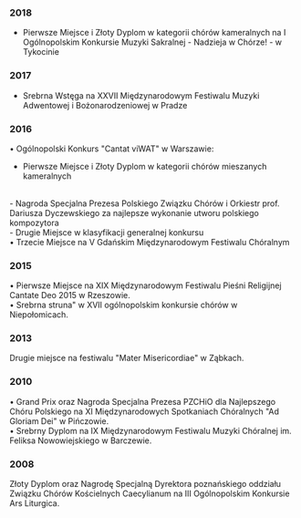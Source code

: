 ### 2018
- Pierwsze Miejsce i Złoty Dyplom w kategorii chórów kameralnych na I Ogólnopolskim Konkursie Muzyki Sakralnej - Nadzieja w Chórze! - w Tykocinie

### 2017
- Srebrna Wstęga na XXVII Międzynarodowym Festiwalu Muzyki Adwentowej i Bożonarodzeniowej w Pradze

### 2016
&bull; Ogólnopolski Konkurs "Cantat viWAT" w Warszawie: 
<br>
- Pierwsze Miejsce i Złoty Dyplom w kategorii chórów mieszanych kameralnych
<br>
- Nagroda Specjalna Prezesa Polskiego Związku Chórów i Orkiestr  prof. Dariusza    
Dyczewskiego za najlepsze wykonanie utworu polskiego kompozytora
<br>
- Drugie Miejsce w klasyfikacji generalnej konkursu
<br>
&bull; Trzecie Miejsce na V Gdańskim  Międzynarodowym Festiwalu Chóralnym

### 2015
&bull; Pierwsze Miejsce na XIX Międzynarodowym Festiwalu Pieśni Religijnej Cantate Deo 2015 w Rzeszowie. <br>
&bull; Srebrna struna" w XVII ogólnopolskim konkursie chórów w Niepołomicach.

### 2013
Drugie miejsce na festiwalu "Mater Misericordiae" w Ząbkach.

### 2010
&bull; Grand Prix oraz Nagroda Specjalna Prezesa PZCHiO dla Najlepszego Chóru Polskiego 
na XI Międzynarodowych Spotkaniach Chóralnych "Ad Gloriam Dei" w Pińczowie. <br>
&bull; Srebrny Dyplom na IX Międzynarodowym Festiwalu Muzyki Chóralnej im. Feliksa Nowowiejskiego w Barczewie.

### 2008
Złoty Dyplom oraz Nagrodę Specjalną Dyrektora poznańskiego 
oddziału Związku Chórów Kościelnych Caecylianum na III Ogólnopolskim 
Konkursie Ars Liturgica.

